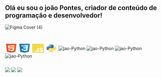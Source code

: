 ## Olá eu sou o joão Pontes, criador de conteúdo de programação e desenvolvedor!

![Figma Cover (4)](https://github.com/user-attachments/assets/8d701070-2298-4e42-a40e-8b8a9592fd17)


##
<div style="display: inline_block"><br>
    <img align="center" alt="jao-HTML" height="30" width="40" src="https://raw.githubusercontent.com/devicons/devicon/master/icons/html5/html5-original.svg">
  <img align="center" alt="jao-CSS" height="30" width="40" src="https://raw.githubusercontent.com/devicons/devicon/master/icons/css3/css3-original.svg">
  <img align="center" alt="jao-Js" height="30" width="40" src="https://raw.githubusercontent.com/devicons/devicon/master/icons/javascript/javascript-plain.svg">
<img align="center" alt="jao-Python" height="30" width="40" src="https://raw.githubusercontent.com/devicons/devicon/master/icons/python/python-original.svg">
  <img align="center" alt="jao-Python" height="30" width="40" img src="https://cdn.jsdelivr.net/gh/devicons/devicon@latest/icons/sqlite/sqlite-original.svg" />
<img align="center" alt="jao-Python" height="30" width="40" src="https://cdn.jsdelivr.net/gh/devicons/devicon@latest/icons/pandas/pandas-original.svg" />
  <img align="center" alt="jao-Python" height="30" width="40" src="https://cdn.jsdelivr.net/gh/devicons/devicon@latest/icons/figma/figma-original.svg" />
  <img align="center" alt="jao-Python" height="30" width="40" src="https://cdn.jsdelivr.net/gh/devicons/devicon@latest/icons/notion/notion-original.svg" />

</div>
  
  ##
 
<div> 
  <a href="https://youtube.com/@jonvlxz?si=JJ2JWi5DdBINbX7J" target="_blank"><img src="https://img.shields.io/badge/YouTube-FF0000?style=for-the-badge&logo=youtube&logoColor=white" target="_blank"></a>
  <a href="https://www.instagram.com/jonvlxz/" target="_blank"><img src="https://img.shields.io/badge/-Instagram-%23E4405F?style=for-the-badge&logo=instagram&logoColor=white" target="_blank"></a>
  <a href="https://www.linkedin.com/in/jonvlxz/" target="_blank"><img src="https://img.shields.io/badge/-LinkedIn-%230077B5?style=for-the-badge&logo=linkedin&logoColor=white" target="_blank"></a> 
  
</div>
